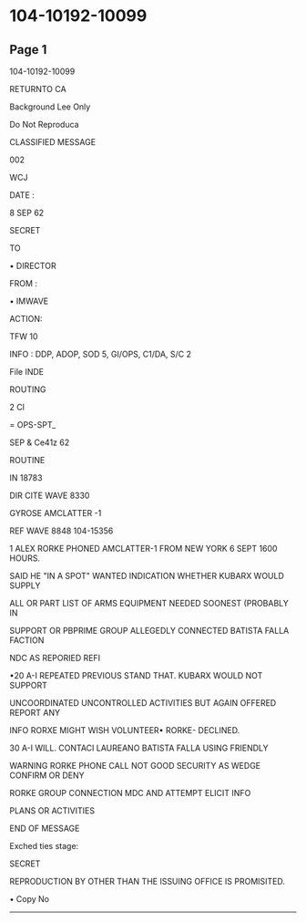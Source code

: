 # 104-10192-10099

## Page 1

104-10192-10099

RETURNTO CA

Background Lee Only

Do Not Reproduca

CLASSIFIED MESSAGE

002

WCJ

DATE :

8 SEP 62

SECRET

TO

• DIRECTOR

FROM :

• IMWAVE

ACTION:

TFW 10

INFO : DDP, ADOP, SOD 5, GI/OPS, C1/DA, S/C 2

File INDE

ROUTING

2 Cl

= OPS-SPT_

SEP & Ce41z 62

ROUTINE

IN 18783

DIR CITE WAVE 8330

GYROSE AMCLATTER -1

REF WAVE 8848 104-15356

1 ALEX RORKE PHONED AMCLATTER-1 FROM NEW YORK 6 SEPT 1600 HOURS.

SAID HE "IN A SPOT" WANTED INDICATION WHETHER KUBARX WOULD SUPPLY

ALL OR PART LIST OF ARMS EQUIPMENT NEEDED SOONEST (PROBABLY IN

SUPPORT OR PBPRIME GROUP ALLEGEDLY CONNECTED BATISTA FALLA FACTION

NDC AS REPORIED REFI

•20 A-I REPEATED PREVIOUS STAND THAT. KUBARX WOULD NOT SUPPORT

UNCOORDINATED UNCONTROLLED ACTIVITIES BUT AGAIN OFFERED REPORT ANY

INFO RORXE MIGHT WISH VOLUNTEER• RORKE- DECLINED.

30 A-I WILL. CONTACI LAUREANO BATISTA FALLA USING FRIENDLY

WARNING RORKE PHONE CALL NOT GOOD SECURITY AS WEDGE CONFIRM OR DENY

RORKE GROUP CONNECTION MDC AND ATTEMPT ELICIT INFO

PLANS OR ACTIVITIES

END OF MESSAGE

Exched ties stage:

SECRET

REPRODUCTION BY OTHER THAN THE ISSUING OFFICE IS PROMISITED.

• Copy No

---

